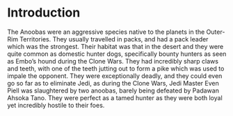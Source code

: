 # Introduction

The Anoobas were an aggressive species native to the planets in the Outer-Rim Territories.
They usually travelled in packs, and had a pack leader which was the strongest.
Their habitat was that in the desert and they were quite common as domestic hunter dogs, specifically bounty hunters as seen as Embo’s hound during the Clone Wars.
They had incredibly sharp claws and teeth, with one of the teeth jutting out to form a pike which was used to impale the opponent.
They were exceptionally deadly, and they could even go so far as to eliminate Jedi, as during the Clone Wars, Jedi Master Even Piell was slaughtered by two anoobas, barely being defeated by Padawan Ahsoka Tano.
They were perfect as a tamed hunter as they were both loyal yet incredibly hostile to their foes.
